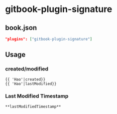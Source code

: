 # gitbook-plugin-signature

## book.json

```json
"plugins": ["gitbook-plugin-signature"]
```

## Usage

### created/modified

```
{{ 'Hao'|created}}
{{ 'Hao'|lastModified}}
```

### Last Modified Timestamp

```
**lastModifiedTimestamp**
```
